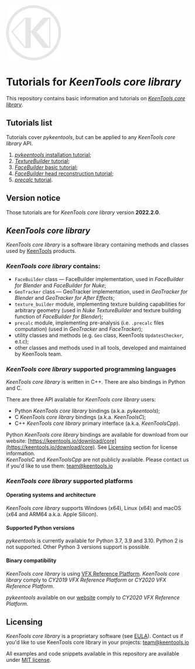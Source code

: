 ![KeenTools logo](./imgs/KeenTools.png "KeenTools")

# Tutorials for *KeenTools core library*
This repository contains basic information and tutorials on [*KeenTools core library*](#keentools-core-library).

## Tutorials list
Tutorials cover *pykeentools*, but can be applied to any *KeenTools core library* API.
1. [*pykeentools* installation tutorial](./pykeentools_installation_tutorial/README.md);
2. [*TextureBuilder* tutorial](./texture_builder_tutorial/README.md);
3. [*FaceBuilder* basic tutorial](./face_builder_tutorial/README.md);
3. [*FaceBuilder* head reconstruction tutorial](./face_builder_reconstruction_tutorial/README.md);
4. [*precalc* tutorial](./precalc_tutorial/README.md).

## Version notice
Those tutorials are for *KeenTools core library* version **2022.2.0**.

## *KeenTools core library*

*KeenTools core library* is a software library containing methods and classes used by 
[KeenTools](https://keentools.io) products.

### *KeenTools core library* contains:
- `FaceBuilder` class — FaceBuilder implementation, used in *FaceBuilder for Blender* and *FaceBuilder for Nuke*;
- `GeoTracker` class — GeoTracker implementation, used in *GeoTracker for Blender* and *GeoTracker for After Effects*;
- `texture_builder` module, implementing texture building capabilities for arbitrary geometry (used in *Nuke TextureBuilder* and texture building function of *FaceBuilder for Blender*);
- `precalc` module, implementing pre-analysis (i.e. `.precalc` files computation) (used in *GeoTracker* and *FaceTracker*);
- utility classes and methods (e.g. `Geo` class, KeenTools `UpdatesChecker`, e.t.c);
- other classes and methods used in all tools, developed and maintained by KeenTools team. 

### *KeenTools core library* supported programming languages

*KeenTools core library* is written in C++. There are also bindings in Python and C.

There are three API available for *KeenTools core library* users:
- Python *KeenTools core library* bindings (a.k.a. *pykeentools*);
- C *KeenTools core library* bindings (a.k.a. *KeenToolsC*);
- C++ *KeenTools core library* primary interface (a.k.a. *KeenToolsCpp*).

Python *KeenTools core library* bindings are available for download from our website:
[https://keentools.io/download/core](https://keentools.io/download/core).
See [Licensing](#licensing) section for license information.  
*KeenToolsC* and *KeenToolsCpp* are not publicly available. Please contact us if you'd like to use them:
[team@keentools.io](mailto:team@keentools.io?subject=KeenTools%20core%20library%20for%20C%20or%20C++)

### *KeenTools core library* supported platforms

#### Operating systems and architecture
*KeenTools core library* supports Windows (x64), Linux (x64) and macOS (x64 and ARM64 a.k.a. Apple Silicon).

#### Supported Python versions
*pykeentools* is currently available for Python 3.7, 3.9 and 3.10. Python 2 is not supported.
Other Python 3 versions support is possible.

#### Binary compatibility
*KeenTools core library* is using [VFX Reference Platform](https://vfxplatform.com/).
*KeenTools core library* comply to *CY2019 VFX Reference Platform* or *CY2020 VFX Reference Platform*.

*pykeentools* available on our [website](https://keentools.io/download/core) comply to 
*CY2020 VFX Reference Platform*.

## Licensing

*KeenTools core library* is a proprietary software (see [EULA](https://link.keentools.io/eula)).
Contact us if you'd like to use KeenTools core library in your projects:
[team@keentools.io](mailto:team@keentools.io?subject=KeenTools%20core%20library) 

All examples and code snippets available in this repository are available under [MIT license](LICENSE).
